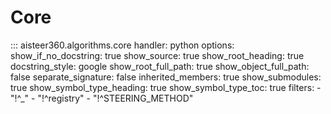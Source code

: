 # Core

::: aisteer360.algorithms.core
    handler: python
    options:
        show_if_no_docstring: true
        show_source: true
        show_root_heading: true
        docstring_style: google
        show_root_full_path: true
        show_object_full_path: false
        separate_signature: false
        inherited_members: true
        show_submodules: true
        show_symbol_type_heading: true
        show_symbol_type_toc: true
        filters:
          - "!^_"
          - "!^registry"
          - "!^STEERING_METHOD"

